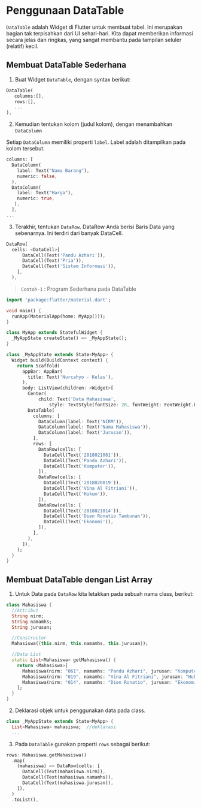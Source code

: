# Penggunaan DataTable

`DataTable` adalah Widget di Flutter untuk membuat tabel. 
Ini merupakan bagian tak terpisahkan dari UI sehari-hari. 
Kita dapat memberikan informasi secara jelas dan ringkas, yang sangat membantu pada tampilan seluler (relatif) kecil.

## Membuat DataTable Sederhana

1. Buat Widget `DataTable`, dengan syntax berikut: 

```dart
DataTable(
   columns:[],
   rows:[],
   ...
),
```

2. Kemudian tentukan kolom (judul kolom), dengan menambahkan `DataColumn`

Setiap `DataColumn` memiliki properti `label`. Label adalah ditampilkan pada kolom tersebut.

```dart
columns: [
  DataColumn(
    label: Text("Nama Barang"),
    numeric: false,
  ),
  DataColumn(
    label: Text("Harga"),
    numeric: true,
   ),
  ],
...
```

3. Terakhir, tentukan `DataRow`. DataRow Anda berisi Baris Data yang sebenarnya. Ini terdiri dari banyak DataCell.

```dart
DataRow(
  cells: <DataCell>[
      DataCell(Text('Pandu Azhari')),
      DataCell(Text('Pria')),
      DataCell(Text('Sistem Informasi')),
    ],
  ),
```

> `Contoh-1` : Program Sederhana pada DataTable

```dart
import 'package:flutter/material.dart';

void main() {
  runApp(MaterialApp(home: MyApp()));
}

class MyApp extends StatefulWidget {
  _MyAppState createState() => _MyAppState();
}

class _MyAppState extends State<MyApp> {
  Widget build(BuildContext context) {
    return Scaffold(
      appBar: AppBar(
        title: Text('Nurcahyo - Kelas'),
      ),
      body: ListView(children: <Widget>[
        Center(
            child: Text('Data Mahasiswa',
                style: TextStyle(fontSize: 20, fontWeight: FontWeight.bold))),
        DataTable(
          columns: [
            DataColumn(label: Text('NIRM')),
            DataColumn(label: Text('Nama Mahasiswa')),
            DataColumn(label: Text('Jurusan')),
          ],
          rows: [
            DataRow(cells: [
              DataCell(Text('2018021061')),
              DataCell(Text('Pandu Azhari')),
              DataCell(Text('Komputer')),
            ]),
            DataRow(cells: [
              DataCell(Text('2018020019')),
              DataCell(Text('Vina Al Fitriani')),
              DataCell(Text('Hukum')),
            ]),
            DataRow(cells: [
              DataCell(Text('2018021014')),
              DataCell(Text('Dien Ronatio Tambunan')),
              DataCell(Text('Ekonomi')),
            ]),
          ],
        ),
      ]),
    );
  }
}
```

## Membuat DataTable dengan List Array

1. Untuk Data pada `DataRow` kita letakkan pada sebuah nama class, berikut:

```dart
class Mahasiswa {
  //Attribut
  String nirm;
  String namamhs;
  String jurusan;

  //Constructor
  Mahasiswa({this.nirm, this.namamhs, this.jurusan});

  //Data List
  static List<Mahasiswa> getMahasiswa() {
    return <Mahasiswa>[
      Mahasiswa(nirm: "061", namamhs: "Pandu Azhari", jurusan: "Komputer"),
      Mahasiswa(nirm: "019", namamhs: "Vina Al Fitriani", jurusan: "Hukum"),
      Mahasiswa(nirm: "014", namamhs: "Dien Ronatio", jurusan: "Ekonomi"),
    ];
  }
}
```

2. Deklarasi objek untuk penggunakan data pada class.

```dart
class _MyAppState extends State<MyApp> {
  List<Mahasiswa> mahasiswa;  //deklarasi
  ...
```

3. Pada `DataTable` gunakan properti `rows` sebagai berikut:

```dart
rows: Mahasiswa.getMahasiswa()
  .map(
    (mahasiswa) => DataRow(cells: [
      DataCell(Text(mahasiswa.nirm)),
      DataCell(Text(mahasiswa.namamhs)),
      DataCell(Text(mahasiswa.jurusan)),
    ]),
  )
  .toList(),
```
  
